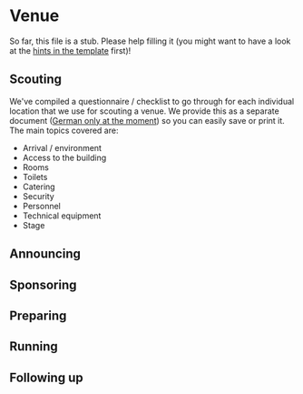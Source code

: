 # Venue

So far, this file is a stub. Please help filling it (you might want to have a look at the [hints in the template](../TEMPLATE.md) first)!

## Scouting

We've compiled a questionnaire / checklist to go through for each individual location that we use for scouting a venue. We provide this as a separate document ([German only at the moment](Venue_Questionnaire.de.md)) so you can easily save or print it. The main topics covered are:

* Arrival / environment
* Access to the building
* Rooms
* Toilets
* Catering
* Security
* Personnel
* Technical equipment
* Stage

## Announcing

## Sponsoring

## Preparing

## Running

## Following up
